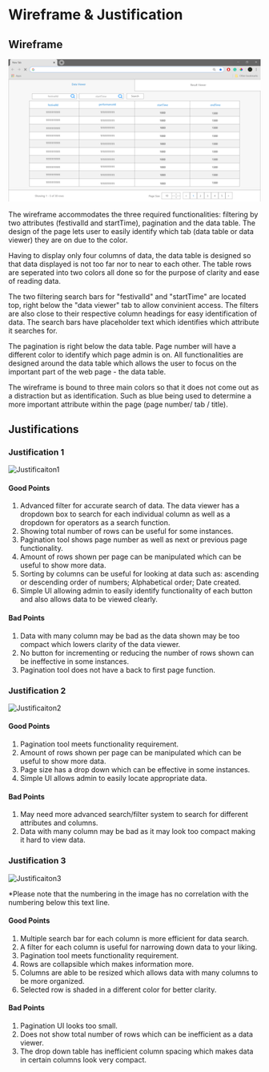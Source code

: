 # Wireframe & Justification

## Wireframe

![Wireframe](assets/basic-wireframe-data-viewer-frontend-1.png)

  The wireframe accommodates the three required functionalities: filtering by two attributes (festivalId and startTime), pagination and the data table. The design of the page lets user to easily identify which tab (data table or data viewer) they are on due to the color.
  
  Having to display only four columns of data, the data table is designed so that data displayed is not too far nor to near to each other. The table rows are seperated into two colors all done so for the purpose of clarity and ease of reading data.
  
  The two filtering search bars for "festivalId" and "startTime" are located top, right below the "data viewer" tab to allow convinient access. The filters are also close to their respective column headings for easy identification of data. The search bars have placeholder text which identifies which attribute it searches for.
  
  The pagination is right below the data table. Page number will have a different color to identify which page admin is on. 
  All functionalities are designed around the data table which allows the user to focus on the important part of the web page - the data table.
  
  The wireframe is bound to three main colors so that it does not come out as a distraction but as identification. Such as blue being used to determine a more important attribute within the page (page number/ tab / title). 
  
## Justifications

### Justification 1

![Justificaiton1](https://d2jq2hx2dbkw6t.cloudfront.net/214/data-view-laravel-vuejs.png)

  
#### Good Points

1. Advanced filter for accurate search of data. The data viewer has a dropdown box to search for each individual column as well as  a dropdown for operators as a search function.
2. Showing total number of rows can be useful for some instances.
3. Pagination tool shows page number as well as next or previous page functionality.
4. Amount of rows shown per page can be manipulated which can be useful to show more data.
5. Sorting by columns can be useful for looking at data such as: ascending or descending order of numbers; Alphabetical order; Date created.
6. Simple UI allowing admin to easily identify functionality of each button and also allows data to be viewed clearly.

#### Bad Points

1. Data with many column may be bad as the data shown may be too compact which lowers clarity of the data viewer.
2. No button for incrementing or reducing the number of rows shown can be ineffective in some instances.
3. Pagination tool does not have a back to first page function.

### Justification 2

![Justificaiton2](https://www.phpflow.com/wp-content/uploads/2014/12/Bootstrap-Data-Table.png)

#### Good Points

1. Pagination tool meets functionality requirement.
2. Amount of rows shown per page can be manipulated which can be useful to show more data.
3. Page size has a drop down which can be effective in some instances.
4. Simple UI allows admin to easily locate appropriate data.

#### Bad Points

1. May need more advanced search/filter system to search for different attributes and columns.
2. Data with many column may be bad as it may look too compact making it hard to view data.

### Justification 3

![Justificaiton3](https://media.discordapp.net/attachments/340803505952653312/703228228831019008/ADES_WireFrame_DataViewer.png)

*Please note that the numbering in the image has no correlation with the numbering below this text line.
#### Good Points

1. Multiple search bar for each column is more efficient for data search. 
2. A filter for each column is useful for narrowing down data to your liking. 
3. Pagination tool meets functionality requirement. 
4. Rows are collapsible which makes information more. 
5. Columns are able to be resized which allows data with many columns to be more organized.
6. Selected row is shaded in a different color for better clarity.

#### Bad Points

1. Pagination UI looks too small.
2. Does not show total number of rows which can be inefficient as a data viewer.
3. The drop down table has inefficient column spacing which makes data in certain columns look very compact.
